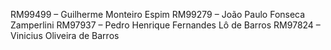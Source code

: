 RM99499 – Guilherme Monteiro Espim RM99279 – João Paulo Fonseca Zamperlini RM97937 – Pedro Henrique Fernandes Lô de Barros RM97824 – Vinicius Oliveira de Barros